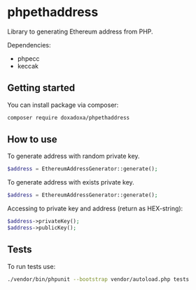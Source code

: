 phpethaddress
===
Library to generating Ethereum address from PHP.

Dependencies:
* phpecc
* keccak

## Getting started
You can install package via composer:
```bash
composer require doxadoxa/phpethaddress
```

## How to use
To generate address with random private key.
```php
$address = EthereumAddressGenerator::generate();
```

To generate address with exists private key.
```php
$address = EthereumAddressGenerator::generate();
```

Accessing to private key and address (return as HEX-string):
```php
$address->privateKey();
$address->publicKey();
```

## Tests
To run tests use:
```bash
./vendor/bin/phpunit --bootstrap vendor/autoload.php tests
```